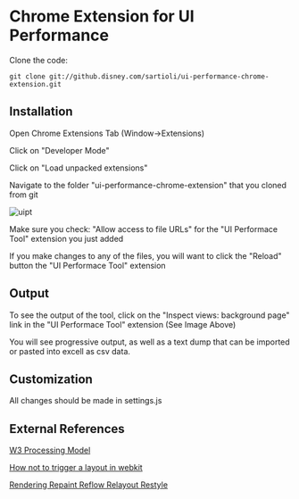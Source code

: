 Chrome Extension for UI Performance
===================================

Clone the code:

    git clone git://github.disney.com/sartioli/ui-performance-chrome-extension.git

## Installation

Open Chrome Extensions Tab (Window->Extensions)

Click on "Developer Mode"

Click on "Load unpacked extensions"

Navigate to the folder "ui-performance-chrome-extension" that you cloned from git

![uipt](https://github.disney.com/sartioli/ui-performance-chrome-extension/raw/master/uipt.png "uipt")

Make sure you check: "Allow access to file URLs" for the "UI Performace Tool" extension you just added

If you make changes to any of the files, you will want to click the "Reload" button the "UI Performace Tool" extension

## Output

To see the output of the tool, click on the "Inspect views: background page" link in the "UI Performace Tool" extension (See Image Above)

You will see progressive output, as well as a text dump that can be imported or pasted into excell as csv data.

## Customization

All changes should be made in settings.js

## External References

[W3 Processing Model](http://www.w3.org/TR/navigation-timing/#processing-model)

[How not to trigger a layout in webkit](http://gent.ilcore.com/2011/03/how-not-to-trigger-layout-in-webkit.html)

[Rendering Repaint Reflow Relayout Restyle](http://www.phpied.com/rendering-repaint-reflowrelayout-restyle/)

